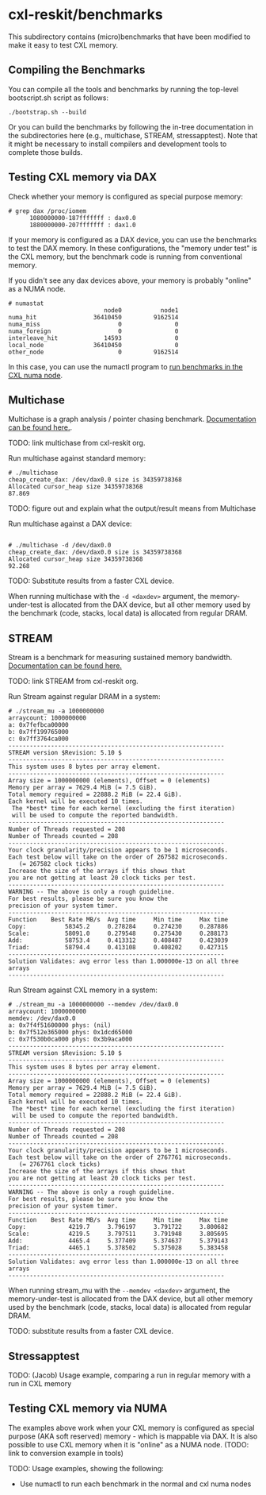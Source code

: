 # cxl-reskit/benchmarks

This subdirectory contains (micro)benchmarks that have been modified to make it easy to test
CXL memory.

## Compiling the Benchmarks

You can compile all the tools and benchmarks by running the top-level bootscript.sh script as follows:

```shell
./bootstrap.sh --build
```

Or you can build the benchmarks by following the in-tree documentation in the subdirectories here
(e.g., multichase, STREAM, stressapptest). Note that it might be necessary to install compilers and
development tools to complete those builds.

## Testing CXL memory via DAX

Check whether your memory is configured as special purpose memory:

```shell
# grep dax /proc/iomem
      1080000000-187fffffff : dax0.0
      1880000000-207fffffff : dax1.0
```

If your memory is configured as a DAX device, you can use the benchmarks to test the DAX memory.
In these configurations, the "memory under test" is the CXL memory, but the benchmark code is running
from conventional memory.

If you didn't see any dax devices above, your memory is probably "online" as a NUMA node.

```shell
# numastat
                           node0           node1
numa_hit                36410450         9162514
numa_miss                      0               0
numa_foreign                   0               0
interleave_hit             14593               0
local_node              36410450               0
other_node                     0         9162514
```

In this case, you can use the numactl program to [run benchmarks in the CXL numa node](https://github.com/cxl-reskit/cxl-reskit/edit/jmg-work/benchmarks/README.md#testing-cxl-memory-via-numa).

## Multichase

Multichase is a graph analysis / pointer chasing benchmark. [Documentation can be found here.](https://github.com/jagalactic/multichase).

TODO: link multichase from cxl-reskit org.

Run multichase against standard memory:

```shell
# ./multichase
cheap_create_dax: /dev/dax0.0 size is 34359738368
Allocated cursor_heap size 34359738368
87.869
```

TODO: figure out and explain what the output/result means from Multichase

Run multichase against a DAX device:

```shell

# ./multichase -d /dev/dax0.0
cheap_create_dax: /dev/dax0.0 size is 34359738368
Allocated cursor_heap size 34359738368
92.268
```

TODO: Substitute results from a faster CXL device.

When running multichase with the `-d <daxdev>` argument, the memory-under-test is allocated from the DAX device, but all other memory used by the benchmark (code, stacks, local data) is allocated from regular DRAM.

## STREAM

Stream is a benchmark for measuring sustained memory bandwidth. [Documentation can be found here.](https://github.com/jagalactic/STREAM)

TODO: link STREAM from cxl-reskit org.

Run Stream against regular DRAM in a system:

```shell
# ./stream_mu -a 1000000000
arraycount: 1000000000
a: 0x7fefbca00000
b: 0x7ff199765000
c: 0x7ff3764ca000
-------------------------------------------------------------
STREAM version $Revision: 5.10 $
-------------------------------------------------------------
This system uses 8 bytes per array element.
-------------------------------------------------------------
Array size = 1000000000 (elements), Offset = 0 (elements)
Memory per array = 7629.4 MiB (= 7.5 GiB).
Total memory required = 22888.2 MiB (= 22.4 GiB).
Each kernel will be executed 10 times.
 The *best* time for each kernel (excluding the first iteration)
 will be used to compute the reported bandwidth.
-------------------------------------------------------------
Number of Threads requested = 208
Number of Threads counted = 208
-------------------------------------------------------------
Your clock granularity/precision appears to be 1 microseconds.
Each test below will take on the order of 267582 microseconds.
   (= 267582 clock ticks)
Increase the size of the arrays if this shows that
you are not getting at least 20 clock ticks per test.
-------------------------------------------------------------
WARNING -- The above is only a rough guideline.
For best results, please be sure you know the
precision of your system timer.
-------------------------------------------------------------
Function    Best Rate MB/s  Avg time     Min time     Max time
Copy:           58345.2     0.278284     0.274230     0.287886
Scale:          58091.0     0.279548     0.275430     0.288173
Add:            58753.4     0.413312     0.408487     0.423039
Triad:          58794.4     0.413108     0.408202     0.427315
-------------------------------------------------------------
Solution Validates: avg error less than 1.000000e-13 on all three arrays
-------------------------------------------------------------
```

Run Stream against CXL memory in a system:

```shell
# ./stream_mu -a 1000000000 --memdev /dev/dax0.0
arraycount: 1000000000
memdev: /dev/dax0.0
a: 0x7f4f51600000 phys: (nil)
b: 0x7f512e365000 phys: 0x1dcd65000
c: 0x7f530b0ca000 phys: 0x3b9aca000
-------------------------------------------------------------
STREAM version $Revision: 5.10 $
-------------------------------------------------------------
This system uses 8 bytes per array element.
-------------------------------------------------------------
Array size = 1000000000 (elements), Offset = 0 (elements)
Memory per array = 7629.4 MiB (= 7.5 GiB).
Total memory required = 22888.2 MiB (= 22.4 GiB).
Each kernel will be executed 10 times.
 The *best* time for each kernel (excluding the first iteration)
 will be used to compute the reported bandwidth.
-------------------------------------------------------------
Number of Threads requested = 208
Number of Threads counted = 208
-------------------------------------------------------------
Your clock granularity/precision appears to be 1 microseconds.
Each test below will take on the order of 2767761 microseconds.
   (= 2767761 clock ticks)
Increase the size of the arrays if this shows that
you are not getting at least 20 clock ticks per test.
-------------------------------------------------------------
WARNING -- The above is only a rough guideline.
For best results, please be sure you know the
precision of your system timer.
-------------------------------------------------------------
Function    Best Rate MB/s  Avg time     Min time     Max time
Copy:            4219.7     3.796197     3.791722     3.800682
Scale:           4219.5     3.797511     3.791948     3.805695
Add:             4465.4     5.377409     5.374637     5.379143
Triad:           4465.1     5.378502     5.375028     5.383458
-------------------------------------------------------------
Solution Validates: avg error less than 1.000000e-13 on all three arrays
-------------------------------------------------------------
```

When running stream_mu with the `--memdev <daxdev>` argument, the memory-under-test is allocated from the DAX device, but all other memory used by the benchmark (code, stacks, local data) is allocated from regular DRAM.

TODO: substitute results from a faster CXL device.

## Stressapptest

TODO: (Jacob) Usage example, comparing a run in regular memory with a run in CXL memory

## Testing CXL memory via NUMA

The examples above work when your CXL memory is configured as special purpose (AKA soft reserved) memory - which is mappable via DAX. It is also possible to use CXL memory when it is "online" as a NUMA node. (TODO: link to conversion example in tools)

TODO: Usage examples, showing the following:

* Use numactl to run each benchmark in the normal and cxl numa nodes
